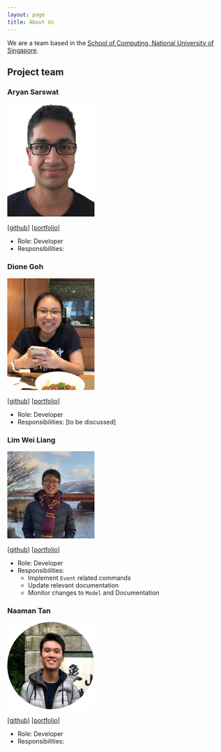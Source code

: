 ```yaml
---
layout: page
title: About Us
---
```


We are a team based in the [School of Computing, National University of Singapore](http://www.comp.nus.edu.sg).

## Project team

### Aryan Sarswat

<img src="images/aryansarswat.png" width="200px">

[[github](https://github.com/AryanSarswat)]
[[portfolio](team/aryansarswat.md)]

* Role: Developer
* Responsibilities:

### Dione Goh

<img src="images/dionegoh.png" width="200px">

[[github](http://github.com/dionegoh)]
[[portfolio](team/dionegoh.md)]

* Role: Developer
* Responsibilities: [to be discussed]

### Lim Wei Liang

<img src="images/limweiliang.png" width="200px">

[[github](http://github.com/limweiliang)] [[portfolio](team/limweiliang.md)]

* Role: Developer
* Responsibilities:
  * Implement `Event` related commands
  * Update relevant documentation
  * Monitor changes to `Model` and Documentation

### Naaman Tan

<img src="images/tanyjnaaman.png" width="200px">

[[github](http://github.com/tanyjnaaman)]
[[portfolio](team/tanyjnaaman.md)]

* Role: Developer
* Responsibilities:


